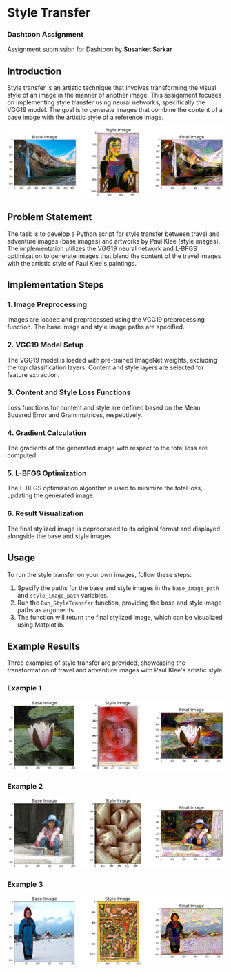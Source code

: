 # Style Transfer
### Dashtoon Assignment
Assignment submission for Dashtoon by **Susanket Sarkar**

## Introduction
Style transfer is an artistic technique that involves transforming the visual style of an image in the manner of another image. This assignment focuses on implementing style transfer using neural networks, specifically the VGG19 model. The goal is to generate images that combine the content of a base image with the artistic style of a reference image.

![Heading Image 1](https://github.com/SusanketSarkar/Dashtoon_Assignment/blob/main/output.png)

## Problem Statement
The task is to develop a Python script for style transfer between travel and adventure images (base images) and artworks by Paul Klee (style images). The implementation utilizes the VGG19 neural network and L-BFGS optimization to generate images that blend the content of the travel images with the artistic style of Paul Klee's paintings.

## Implementation Steps

### 1. Image Preprocessing
Images are loaded and preprocessed using the VGG19 preprocessing function. The base image and style image paths are specified.

### 2. VGG19 Model Setup
The VGG19 model is loaded with pre-trained ImageNet weights, excluding the top classification layers. Content and style layers are selected for feature extraction.

### 3. Content and Style Loss Functions
Loss functions for content and style are defined based on the Mean Squared Error and Gram matrices, respectively.

### 4. Gradient Calculation
The gradients of the generated image with respect to the total loss are computed.

### 5. L-BFGS Optimization
The L-BFGS optimization algorithm is used to minimize the total loss, updating the generated image.

### 6. Result Visualization
The final stylized image is deprocessed to its original format and displayed alongside the base and style images.

## Usage
To run the style transfer on your own images, follow these steps:
1. Specify the paths for the base and style images in the `base_image_path` and `style_image_path` variables.
2. Run the `Run_StyleTransfer` function, providing the base and style image paths as arguments.
3. The function will return the final stylized image, which can be visualized using Matplotlib.

## Example Results
Three examples of style transfer are provided, showcasing the transformation of travel and adventure images with Paul Klee's artistic style.

### Example 1
![Base Image 1](https://github.com/SusanketSarkar/Dashtoon_Assignment/blob/main/output2.png)

### Example 2
![Base Image 2](https://github.com/SusanketSarkar/Dashtoon_Assignment/blob/main/output3.png)

### Example 3
![Base Image 3](https://github.com/SusanketSarkar/Dashtoon_Assignment/blob/main/output4.png)


